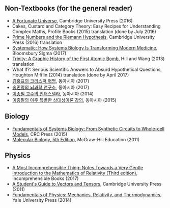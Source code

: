 ## Non-Textbooks (for the general reader)

* [A Fortunate Universe](a_fortunate_universe.md), Cambridge University Press (2016)
* Cakes, Custard and Category Theory: Easy Recipes for Understanding Complex Maths, Profile Books (2015) translation (done by July 2016)
* [Prime Numbers and the Riemann Hypothesis](prime_numbers_and_riemann_hypothesis.md), Cambridge University Press (2016) translation
* [Systematic: How Systems Biology Is Transforming Modern Medicine](systematic.md), Bloomsbury Sigma (2017)
* [Trinity: A Graphic History of the First Atomic Bomb](trinity.md), Hill and Wang (2013) translation
* What If?: Serious Scientific Answers to Absurd Hypothetical Questions, Houghton Mifflin (2014) translation (done by April 2017)
* [김홍표의 크리스퍼 혁명](crispr_revolution.md), 동아시아 (2017)
* [송민령의 뇌과학 연구소](neuroscience_lab.md), 동아시아 (2017)
* [이종필 교수의 인터스텔라](guide_to_the_science_behind_interstellar.md), 동아시아 (2014)
* [이종필의 아주 특별한 상대성이론 강의](mr_lees_very_special_lecture_on_the_theory_of_relativity.md), 동아시아 (2015)

## Biology

* [Fundamentals of Systems Biology: From Synthetic Circuits to Whole-cell Models](fundamentals_of_systems_biology.md), CRC Press (2015)
* [Molecular Biology, 5th Edition](molecular_biology_5th.md), McGraw-Hill Education (2011)

## Physics

* [A Most Incomprehensible Thing: Notes Towards a Very Gentle Introduction to the Mathematics of Relativity (Third edition)](most_incomprehensible_thing.md), Incomprehensible Books (2017)
* [A Student's Guide to Vectors and Tensors](student_guide_to_vectors_and_tensors.md), Cambridge University Press (2011)
* [Fundamentals of Physics: Mechanics, Relativity, and Thermodynamics](fundamentals_of_physics.md), Yale University Press (2014)

